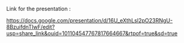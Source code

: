Link for the presentation :

https://docs.google.com/presentation/d/16U_eXthLsl2pO23RNgU-8BzuifdnTIwF/edit?usp=share_link&ouid=101104547767817664667&rtpof=true&sd=true
